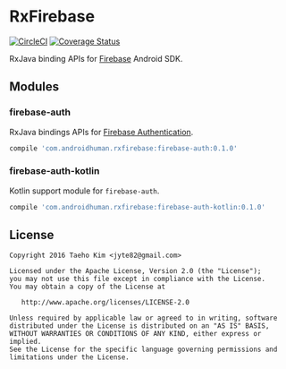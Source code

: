 # RxFirebase
[![CircleCI](https://circleci.com/gh/kunny/RxFirebase.svg?style=svg)](https://circleci.com/gh/kunny/RxFirebase)
[![Coverage Status](https://coveralls.io/repos/github/kunny/RxFirebase/badge.svg?branch=master)](https://coveralls.io/github/kunny/RxFirebase?branch=master)

RxJava binding APIs for [Firebase](https://firebase.google.com/) Android SDK.

## Modules

### firebase-auth

RxJava bindings APIs for [Firebase Authentication](https://firebase.google.com/docs/auth/).

```groovy
compile 'com.androidhuman.rxfirebase:firebase-auth:0.1.0'
```

### firebase-auth-kotlin

Kotlin support module for `firebase-auth`.

```groovy
compile 'com.androidhuman.rxfirebase:firebase-auth-kotlin:0.1.0'
```

## License

```
Copyright 2016 Taeho Kim <jyte82@gmail.com>

Licensed under the Apache License, Version 2.0 (the "License");
you may not use this file except in compliance with the License.
You may obtain a copy of the License at

   http://www.apache.org/licenses/LICENSE-2.0

Unless required by applicable law or agreed to in writing, software
distributed under the License is distributed on an "AS IS" BASIS,
WITHOUT WARRANTIES OR CONDITIONS OF ANY KIND, either express or implied.
See the License for the specific language governing permissions and
limitations under the License.
```
